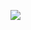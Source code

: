 ![](https://www.plantuml.com/plantuml/proxy?cache=no&src=https://raw.githubusercontent.com/oleksandrblazhko/ai-216-tisenko/laboratory-work-7/2-SoftwareDesign/2.7-PlantUML/UML-Activity.puml)
